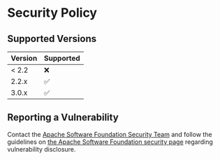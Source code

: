 # Security Policy

## Supported Versions

| Version | Supported          |
| ------- | ------------------ |
| < 2.2   | :x:                |
| 2.2.x   | :white_check_mark: |
| 3.0.x   | :white_check_mark: |

## Reporting a Vulnerability
Contact the [Apache Software Foundation Security Team](mailto:security@trafficcontrol.apache.org)
and follow the guidelines on [the Apache Software Foundation security page](https://www.apache.org/security/)
regarding vulnerability disclosure.
